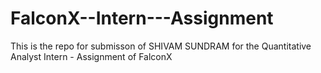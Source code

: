 # FalconX--Intern---Assignment
This is the repo for submisson of SHIVAM SUNDRAM for the Quantitative Analyst Intern - Assignment of FalconX
